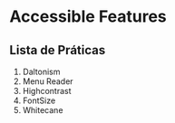 # Accessible Features

## Lista de Práticas

1.	Daltonism
2.	Menu Reader
3.  Highcontrast
4.  FontSize
5.  Whitecane
